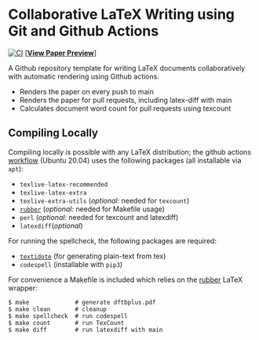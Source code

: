 # Collaborative LaTeX Writing using Git and Github Actions

[![CI](https://github.com/bhourahine/psi_k/actions/workflows/CI.yml/badge.svg)](https://github.com/bhourahine/psi_k/actions/workflows/CI.yml) [[__View Paper Preview__](https://github.com/bhourahine/psi_k/blob/previews/main/dftbplus.pdf)]

A Github repository template for writing LaTeX documents collaboratively with automatic rendering using Github actions.

- Renders the paper on every push to main
- Renders the paper for pull requests, including latex-diff with main
- Calculates document word count for pull requests using texcount

## Compiling Locally

Compiling locally is possible with any LaTeX distribution; the github actions [workflow](https://github.com/bhourahine/psi_k/blob/main/.github/workflows/CI.yml) (Ubuntu 20.04) uses the following packages (all installable via `apt`):

- `texlive-latex-recommended`
- `texlive-latex-extra`
- `texlive-extra-utils` (_optional:_ needed for `texcount`)
- [`rubber`](https://gitlab.com/latex-rubber/rubber/) (_optional:_ needed for Makefile usage)
- `perl` (_optional:_ needed for texcount and latexdiff)
- `latexdiff`(_optional_)

For running the spellcheck, the following packages are required:

- [`textidote`](https://github.com/sylvainhalle/textidote/releases/tag/v0.8.2) (for generating plain-text from tex)
- `codespell` (installable with `pip3`)

For convenience a Makefile is included which relies on the [rubber](https://gitlab.com/latex-rubber/rubber/) LaTeX wrapper:

```
$ make             # generate dftbplus.pdf
$ make clean       # cleanup
$ make spellcheck  # run codespell
$ make count       # run TexCount
$ make diff        # run latexdiff with main
```

